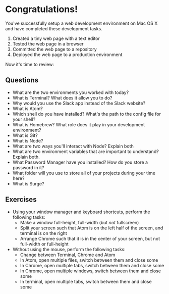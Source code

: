 # Congratulations!

You've successfully setup a web development environment on Mac OS X and have completed these development tasks.

1. Created a tiny web page with a text editor
1. Tested the web page in a browser
1. Committed the web page to a repository
1. Deployed the web page to a production environment

Now it's time to review:

## Questions

- What are the two environments you worked with today?
- What is Terminal?  What does it allow you to do?
- Why would you use the Slack app instead of the Slack website?
- What is Atom?
- Which shell do you have installed?  What's the path to the config file for your shell?
- What is Homebrew?  What role does it play in your development environment?
- What is Git?
- What is Node?
- What are two ways you'll interact with Node?  Explain both
- What are two environment variables that are important to understand?  Explain both.
- What Password Manager have you installed?  How do you store a password in it?
- What folder will you use to store all of your projects during your time here?
- What is Surge?

## Exercises

- Using your window manager and keyboard shortcuts, perform the following tasks:
  - Make a window full-height, full-width (but _not_ fullscreen)
  - Split your screen such that Atom is on the left half of the screen, and terminal is on the right
  - Arrange Chrome such that it is in the center of your screen, but not full-width or full-height
- Without using the mouse, perform the following tasks:
  - Change between Terminal, Chrome and Atom
  - In Atom, open multiple files, switch between them and close some
  - In Chrome, open multiple tabs, switch between them and close some
  - In Chrome, open multiple windows, switch between them and close some
  - In terminal, open multiple tabs, switch between them and close some
